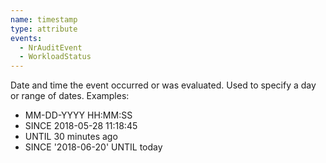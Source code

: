 ```yaml
---
name: timestamp
type: attribute
events:
  - NrAuditEvent
  - WorkloadStatus
---
```


Date and time the event occurred or was evaluated. Used to specify a day or range of dates. Examples:

*   MM-DD-YYYY HH:MM:SS
*   SINCE 2018-05-28 11:18:45
*   UNTIL 30 minutes ago
*   SINCE '2018-06-20' UNTIL today